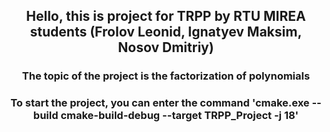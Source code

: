 <div id="header" align="center">
  <h2>Hello, this is project for TRPP by RTU MIREA students (Frolov Leonid, Ignatyev Maksim, Nosov Dmitriy)</h2> 
  <h3>The topic of the project is the factorization of polynomials</h3>
  <h3>To start the project, you can enter the command 'cmake.exe --build cmake-build-debug --target TRPP_Project -j 18'</h3>
</div>
